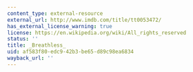 ```yaml
---
content_type: external-resource
external_url: http://www.imdb.com/title/tt0053472/
has_external_license_warning: true
license: https://en.wikipedia.org/wiki/All_rights_reserved
status: ''
title: _Breathless_
uid: af583f80-edc9-42b3-be65-d89c98ea6834
wayback_url: ''
---
```

